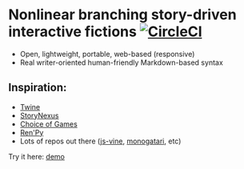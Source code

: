 # Nonlinear branching story-driven interactive fictions [![CircleCI](https://circleci.com/gh/xgrg/jsvn.svg?style=svg)](https://circleci.com/gh/xgrg/jsvn)

- Open, lightweight, portable, web-based (responsive)
- Real writer-oriented human-friendly Markdown-based syntax

## Inspiration:
- [Twine](http://twinery.org)
- [StoryNexus](http://www.storynexus.com)
- [Choice of Games](http://www.choiceofgames.com)
- [Ren'Py]()
- Lots of repos out there ([js-vine](https://github.com/jdeisenberg/js-vine), [monogatari](https://github.com/Monogatari/Monogatari), etc)

Try it here: [demo](http://xgrg.github.io/jsvn/index.html?f=vallter)
